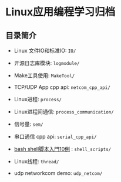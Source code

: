 # Linux应用编程学习归档

## 目录简介

- Linux 文件IO和标准IO:  `IO/`

- 开源日志库模块:  `logmodule/`

- Make工具使用: `MakeTool/`

- TCP/UDP App cpp api:  `netcom_cpp_api/`

- Linux进程: `process/`

- Linux进程间通信: `process_communication/`

- 信号量: `sem/`

- 串口通信 cpp api: `serial_cpp_api/`

- [bash shell脚本入門10例](./shell_scripts/readme.md) : `shell_scripts/`

- Linux线程: `thread/`

- udp networkcom demo: `udp_netcom/`
